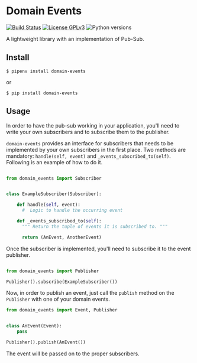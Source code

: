# Domain Events

[![Build Status](https://travis-ci.org/agroptima/domain-events.png)](https://travis-ci.org/agroptima/domain-events)
[![License GPLv3](https://img.shields.io/badge/license-GPLv3-red.svg)](https://opensource.org/licenses/GPL-3.0)
![Python versions](https://img.shields.io/badge/python-2.7-blue.svg)

A lightweight library with an implementation of Pub-Sub.

## Install

```
$ pipenv install domain-events
```

or

```
$ pip install domain-events
```

## Usage


In order to have the pub-sub working in your application, you'll need to write your own subscribers and to subscribe them to the publisher.

`domain-events` provides an interface for subscribers that needs to be implemented by your own subscribers in the first place. Two methods are mandatory: `handle(self, event)` and `_events_subscribed_to(self)`. Following is an example of how to do it.

```python

from domain_events import Subscriber


class ExampleSubscriber(Subscriber):

    def handle(self, event):
      #  Logic to handle the occurring event

    def _events_subscribed_to(self):
      """ Return the tuple of events it is subscribed to. """

      return (AnEvent, AnotherEvent)
```

Once the subscriber is implemented, you'll need to subscribe it to the event publisher.

```python

from domain_events import Publisher

Publisher().subscribe(ExampleSubscriber())
```

Now, in order to publish an event, just call the `publish` method on the `Publisher` with one of your domain events.

```python
from domain_events import Event, Publisher


class AnEvent(Event):
    pass

Publisher().publish(AnEvent())
```

The event will be passed on to the proper subscribers.
